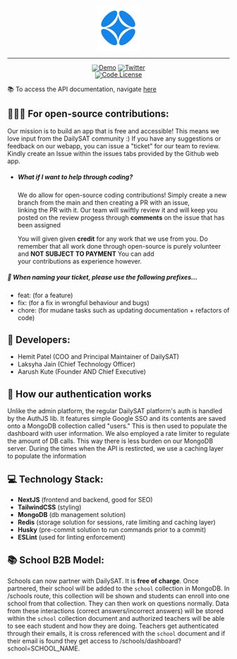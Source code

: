<!-- markdownlint-disable first-line-h1 -->
<!-- markdownlint-disable html -->
<!-- markdownlint-disable no-duplicate-header -->

<div align="center">
  <img src="/public/logo/dailysat.png" width="20%" alt="DailySAT" />
</div>
<hr>
<div align="center" style="line-height: 1;">
  <a href="https://dailysat.org/"><img alt="Demo"
    src="https://img.shields.io/badge/🚀%20Live%20Demo-DailySAT-2F80ED?color=2F80ED&logoColor=white"/></a>
  <a href="https://twitter.com/dailysat"><img alt="Twitter"
    src="https://img.shields.io/badge/Twitter-@dailysat-1DA1F2?logo=x&logoColor=white"/></a>
  <br>
  <a href="LICENSE-CODE"><img alt="Code License"
    src="https://img.shields.io/badge/Code%20License-MIT%202.0-00BFFF?color=00BFFF"/></a>
  <br>
</div>

📚 To access the API documentation, navigate [here](https://www.dailysat.org/api-docs)

## 🧑‍🤝‍🧑 For open-source contributions:
Our mission is to build an app that is free and accessible! This means we love input from the DailySAT community :) If you have any suggestions or feedback on our webapp, you can issue a "ticket" for our team to review. Kindly create an Issue within the issues tabs provided by the Github web app.

- ##### What if I want to help through coding?
  We do allow for open-source coding contributions! Simply create a new branch from the main and then creating a PR with an issue,     
  linking the PR with it. Our team will swiftly review it and will keep you posted on the review progess through **comments** on the 
  issue that has been assigned

  You will given given **credit** for any work that we use from you. Do remember that all work done through open-source is purely volunteer and **NOT SUBJECT TO PAYMENT** You can add     
  your contributions as experience however.

##### 📛 When naming your ticket, please use the following prefixes...
- feat: (for a feature)
- fix: (for a fix in wrongful behaviour and bugs)
- chore: (for mudane tasks such as updating documentation + refactors of code)

## 👷 Developers:
- Hemit Patel (COO and Principal Maintainer of DailySAT)
- Laksyha Jain (Chief Technology Officer)
- Aarush Kute (Founder AND Chief Executive)

## 🔐 How our authentication works ##

Unlike the admin platform, the regular DailySAT platform's auth is handled by the AuthJS lib. It features simple Google SSO and its contents are saved onto a MongoDB collection called "users." This is then used to populate the dashboard with user information. We also employed a rate limiter to regulate the amount of DB calls. This way there is less burden on our MongoDB server. During the times when the API is restircted, we use a caching layer to populate the information

## 💻 Technology Stack:
- **NextJS** (frontend and backend, good for SEO)
- **TailwindCSS** (styling)
- **MongoDB** (db management solution)
- **Redis** (storage solution for sessions, rate limiting and caching layer)
- **Husky** (pre-commit solution to run commands prior to a commit)
- **ESLint** (used for linting enforcement)

## 📚 School B2B Model:

Schools can now partner with DailySAT. It is **free of charge**. Once partnered, their school will be added to the `school` collection in MongoDB. In /schools route, this collection will be shown and students can enroll into one school from that collection. They can then work on questions normally. Data from these interactions (correct answers/incorrect answers) will be stored within the `school` collection document and authorized teachers will be able to see each student and how they are doing. Teachers get authenticated through their emails, it is cross referenced with the `school` document and if their email is found they get access to /schools/dashboard?school=SCHOOL_NAME.
